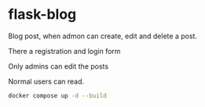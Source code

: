 # flask-blog

Blog post, when admon can create, edit and delete a post.

There a registration and login form

Only admins can edit the posts

Normal users can read.

```bash
docker compose up -d --build
```
